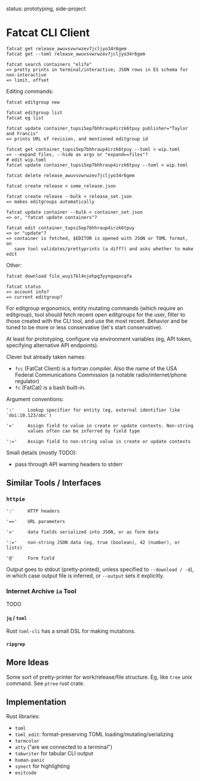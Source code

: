 
status: prototyping, side-project


Fatcat CLI Client
===================

    fatcat get release_awuvsvwrwzev7jcljyo34r6gem
    fatcat get --toml release_awuvsvwrwzev7jcljyo34r6gem

    fatcat search containers "elife"
    => pretty prints in terminal/interactive; JSON rows in ES schema for non-interactive
    => limit, offset

Editing commands:

    fatcat editgroup new

    fatcat editgroup list
    fatcat eg list

    fatcat update container_tupsi5ep7bhhraup4irzk6tpuy publisher="Taylor and Francis"
    => prints URL of revision, and mentioned editgroup id

    fatcat get container_tupsi5ep7bhhraup4irzk6tpuy --toml > wip.toml
    => --expand files, --hide as args or "expand==files"?
    # edit wip.toml
    fatcat update container_tupsi5ep7bhhraup4irzk6tpuy --toml < wip.toml

    fatcat delete release_awuvsvwrwzev7jcljyo34r6gem

    fatcat create release < some_release.json

    fatcat create release --bulk < release_set.json
    => makes editgroups automatically

    fatcat update container --bulk < container_set.json
    => or, "fatcat update containers"?

    fatcat edit container_tupsi5ep7bhhraup4irzk6tpuy
    => or "update"?
    => container is fetched, $EDITOR is opened with JSON or TOML format, on
       save tool validates/prettyprints (a diff?) and asks whether to make edit

Other:

    fatcat download file_wuyi7kl4njehpg3yyngaqxcqfa

    fatcat status
    => account info?
    => current editgroup?

For editgroup ergonomics, entity mutating commands (which require an
editgroup), tool should fetch recent open editgroups for the user, filter to
those created with the CLI tool, and use the most recent. Behavior and be tuned
to be more or less conservative (let's start conservative).

At least for prototyping, configure via environment variables (eg, API token,
specifying alternative API endpoints).

Clever but already taken names:

- `fcc` (FatCat Client) is a fortran compiler. Also the name of the USA Federal
  Communications Commission (a notable radio/internet/phone regulator)
- `fc` (FatCat) is a bash built-in.

Argument conventions:

    ':'     Lookup specifier for entity (eg, external identifier like `doi:10.123/abc`)

    '='     Assign field to value in create or update contexts. Non-string
            values often can be inferred by field type

    ':='    Assign field to non-string value in create or update contexts

Small details (mostly TODO):

- pass through API warning headers to stderr

## Similar Tools / Interfaces

### `httpie`

    ':'     HTTP headers

    '=='    URL parameters

    '='     data fields serialized into JSON, or as form data

    ':='    non-string JSON data (eg, true (boolean), 42 (number), or lists)

    '@'     Form field

Output goes to stdout (pretty-printed), unless specified to `--download / -d`),
in which case output file is inferred, or `--output` sets it explicitly.

### Internet Archive `ia` Tool

TODO

#### `jq` / `toml`

Rust `toml-cli` has a small DSL for making mutations.

#### `ripgrep`

## More Ideas

Some sort of pretty-printer for work/release/file structure. Eg, like `tree`
unix command. See `ptree` rust crate.

## Implementation

Rust libraries:

- `toml`
- `toml_edit`: format-preserving TOML loading/mutating/serializing
- `termcolor`
- `atty` ("are we connected to a terminal")
- `tabwriter` for tabular CLI output
- `human-panic`
- `synect` for highlighting
- `exitcode`


